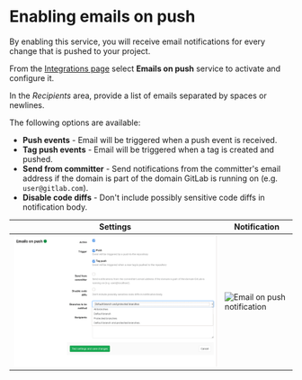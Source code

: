 # Enabling emails on push

By enabling this service, you will receive email notifications for every change
that is pushed to your project.

From the [Integrations page](project_services.md#accessing-the-project-services)
select **Emails on push** service to activate and configure it.

In the _Recipients_ area, provide a list of emails separated by spaces or newlines.

The following options are available:

- **Push events** - Email will be triggered when a push event is received.
- **Tag push events** - Email will be triggered when a tag is created and pushed.
- **Send from committer** - Send notifications from the committer's email address if the domain is part of the domain GitLab is running on (e.g. `user@gitlab.com`).
- **Disable code diffs** - Don't include possibly sensitive code diffs in notification body.

| Settings | Notification |
| --- | --- |
| ![Email on push service settings](img/emails_on_push_service.png) | ![Email on push notification](img/emails_on_push_email.png) |
